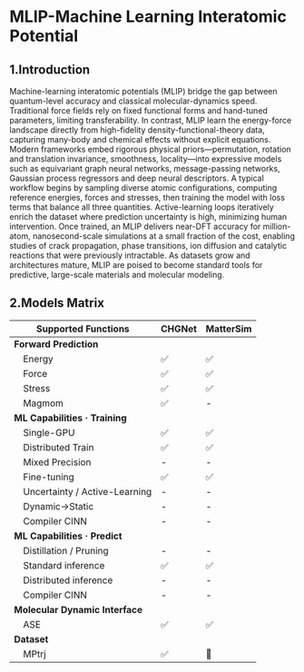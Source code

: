 # MLIP-Machine Learning Interatomic Potential

## 1.Introduction

Machine-learning interatomic potentials (MLIP) bridge the gap between quantum-level accuracy and classical molecular-dynamics speed. Traditional force fields rely on fixed functional forms and hand-tuned parameters, limiting transferability. In contrast, MLIP learn the energy-force landscape directly from high-fidelity density-functional-theory data, capturing many-body and chemical effects without explicit equations. Modern frameworks embed rigorous physical priors—permutation, rotation and translation invariance, smoothness, locality—into expressive models such as equivariant graph neural networks, message-passing networks, Gaussian process regressors and deep neural descriptors. A typical workflow begins by sampling diverse atomic configurations, computing reference energies, forces and stresses, then training the model with loss terms that balance all three quantities. Active-learning loops iteratively enrich the dataset where prediction uncertainty is high, minimizing human intervention. Once trained, an MLIP delivers near-DFT accuracy for million-atom, nanosecond-scale simulations at a small fraction of the cost, enabling studies of crack propagation, phase transitions, ion diffusion and catalytic reactions that were previously intractable. As datasets grow and architectures mature, MLIP are poised to become standard tools for predictive, large-scale materials and molecular modeling.

## 2.Models Matrix

| **Supported Functions** | **CHGNet** | **MatterSim** |
|-------------|-----------|--------------|
| **Forward Prediction** |||
| &emsp;Energy | ✅ | ✅ |
| &emsp;Force  | ✅ | ✅ |
| &emsp;Stress | ✅ | ✅ |
| &emsp;Magmom | ✅ | - |
| **ML Capabilities · Training** |||
| &emsp;Single-GPU        | ✅ | ✅ |
| &emsp;Distributed Train | ✅ | ✅ |
| &emsp;Mixed Precision   | - | - |
| &emsp;Fine-tuning       | ✅ | ✅ |
| &emsp;Uncertainty / Active-Learning | - | - |
| &emsp;Dynamic→Static    | - | - |
| &emsp;Compiler CINN | - | - |
| **ML Capabilities · Predict** |||
| &emsp;Distillation / Pruning | - | - | 
| &emsp;Standard inference     | ✅ | ✅ |
| &emsp;Distributed inference  | - | - |
| &emsp;Compiler CINN | - | - |
| **Molecular Dynamic Interface** |||
| &emsp;ASE | ✅ | ✅ |
| **Dataset** |||
| &emsp;MPtrj | ✅ | 🚧 |



